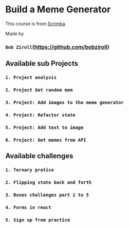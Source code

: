 # Build a Meme Generator

This course is from [Scrimba](https://scrimba.com/playlist/prXJpCQ).

Made by

### `Bob Ziroll`(https://github.com/bobziroll)

## Available sub Projects

### `1. Project analysis`

### `2. Project Get random mem`

### `3. Project: Add images to the meme generator`

### `4. Project: Refactor state`

### `5. Project: Add text to image`

### `6. Project: Get memes from API`

## Available challenges

### `1. Ternary pratice`

### `2. Flipping state back and forth`

### `3. Boxes challenges part 1 to 5`

### `4. Forms in react`

### `5. Sign up from practice`
